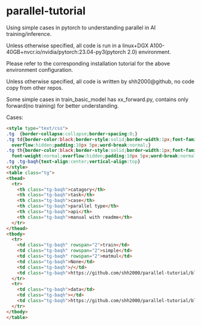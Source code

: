 # parallel-tutorial
Using simple cases in pytorch to understanding parallel in AI training/inference.

Unless otherwise specified, all code is run in a linux+DGX A100-40GB+nvcr.io/nvidia/pytorch:23.04-py3(pytorch 2.0) environment. 

Please refer to the corresponding installation tutorial for the above environment configuration.

Unless otherwise specified, all code is written by shh2000@github, no code copy from other repos.

Some simple cases in train_basic_model has xx_forward.py, contains only forward(no training) for better understanding.

Cases:

```html
<style type="text/css">
.tg  {border-collapse:collapse;border-spacing:0;}
.tg td{border-color:black;border-style:solid;border-width:1px;font-family:Arial, sans-serif;font-size:14px;
  overflow:hidden;padding:10px 5px;word-break:normal;}
.tg th{border-color:black;border-style:solid;border-width:1px;font-family:Arial, sans-serif;font-size:14px;
  font-weight:normal;overflow:hidden;padding:10px 5px;word-break:normal;}
.tg .tg-baqh{text-align:center;vertical-align:top}
</style>
<table class="tg">
<thead>
  <tr>
    <th class="tg-baqh">catagory</th>
    <th class="tg-baqh">task</th>
    <th class="tg-baqh">case</th>
    <th class="tg-baqh">parallel type</th>
    <th class="tg-baqh">api</th>
    <th class="tg-baqh">manual with readme</th>
  </tr>
</thead>
<tbody>
  <tr>
    <td class="tg-baqh" rowspan="2">train</td>
    <td class="tg-baqh" rowspan="2">simple</td>
    <td class="tg-baqh" rowspan="2">matmul</td>
    <td class="tg-baqh">None</td>
    <td class="tg-baqh">/</td>
    <td class="tg-baqh">https://github.com/shh2000/parallel-tutorial/blob/main/training_basic_model/simple_cases/matmul_full.py</td>
  </tr>
  <tr>
    <td class="tg-baqh">data</td>
    <td class="tg-baqh"></td>
    <td class="tg-baqh">https://github.com/shh2000/parallel-tutorial/blob/main/training_basic_model/simple_cases/ddp_manual/matmul_full.py</td>
  </tr>
</tbody>
</table>
```